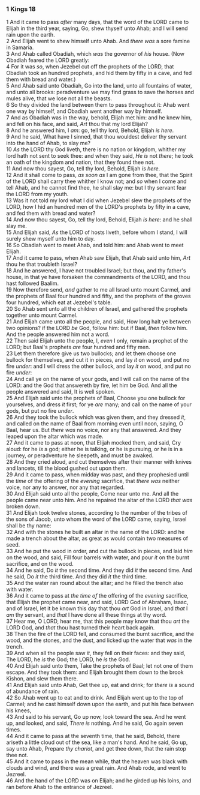 ### 1 Kings 18

1 And it came to pass *after* many days, that the word of the LORD came to Elijah in the third year, saying, Go, shew thyself unto Ahab; and I will send rain upon the earth.  
2 And Elijah went to shew himself unto Ahab. And *there was* a sore famine in Samaria.  
3 And Ahab called Obadiah, which *was* the governor of *his* house. (Now Obadiah feared the LORD greatly:  
4 For it was *so*, when Jezebel cut off the prophets of the LORD, that Obadiah took an hundred prophets, and hid them by fifty in a cave, and fed them with bread and water.)  
5 And Ahab said unto Obadiah, Go into the land, unto all fountains of water, and unto all brooks: peradventure we may find grass to save the horses and mules alive, that we lose not all the beasts.  
6 So they divided the land between them to pass throughout it: Ahab went one way by himself, and Obadiah went another way by himself.  
7 And as Obadiah was in the way, behold, Elijah met him: and he knew him, and fell on his face, and said, *Art* thou that my lord Elijah?  
8 And he answered him, I *am*: go, tell thy lord, Behold, Elijah *is here*.  
9 And he said, What have I sinned, that thou wouldest deliver thy servant into the hand of Ahab, to slay me?  
10 *As* the LORD thy God liveth, there is no nation or kingdom, whither my lord hath not sent to seek thee: and when they said, *He is* not *there*; he took an oath of the kingdom and nation, that they found thee not.  
11 And now thou sayest, Go, tell thy lord, Behold, Elijah *is here*.  
12 And it shall come to pass, *as soon as* I am gone from thee, that the Spirit of the LORD shall carry thee whither I know not; and *so* when I come and tell Ahab, and he cannot find thee, he shall slay me: but I thy servant fear the LORD from my youth.  
13 Was it not told my lord what I did when Jezebel slew the prophets of the LORD, how I hid an hundred men of the LORD's prophets by fifty in a cave, and fed them with bread and water?  
14 And now thou sayest, Go, tell thy lord, Behold, Elijah *is here*: and he shall slay me.  
15 And Elijah said, *As* the LORD of hosts liveth, before whom I stand, I will surely shew myself unto him to day.  
16 So Obadiah went to meet Ahab, and told him: and Ahab went to meet Elijah.  
17 And it came to pass, when Ahab saw Elijah, that Ahab said unto him, *Art* thou he that troubleth Israel?  
18 And he answered, I have not troubled Israel; but thou, and thy father's house, in that ye have forsaken the commandments of the LORD, and thou hast followed Baalim.  
19 Now therefore send, *and* gather to me all Israel unto mount Carmel, and the prophets of Baal four hundred and fifty, and the prophets of the groves four hundred, which eat at Jezebel's table.  
20 So Ahab sent unto all the children of Israel, and gathered the prophets together unto mount Carmel.  
21 And Elijah came unto all the people, and said, How long halt ye between two opinions? if the LORD *be* God, follow him: but if Baal, *then* follow him. And the people answered him not a word.  
22 Then said Elijah unto the people, I, *even* I only, remain a prophet of the LORD; but Baal's prophets *are* four hundred and fifty men.  
23 Let them therefore give us two bullocks; and let them choose one bullock for themselves, and cut it in pieces, and lay *it* on wood, and put no fire *under*: and I will dress the other bullock, and lay *it* on wood, and put no fire *under*:  
24 And call ye on the name of your gods, and I will call on the name of the LORD: and the God that answereth by fire, let him be God. And all the people answered and said, It is well spoken.  
25 And Elijah said unto the prophets of Baal, Choose you one bullock for yourselves, and dress *it* first; for ye *are* many; and call on the name of your gods, but put no fire *under*.  
26 And they took the bullock which was given them, and they dressed *it*, and called on the name of Baal from morning even until noon, saying, O Baal, hear us. But *there was* no voice, nor any that answered. And they leaped upon the altar which was made.  
27 And it came to pass at noon, that Elijah mocked them, and said, Cry aloud: for he *is* a god; either he is talking, or he is pursuing, or he is in a journey, *or* peradventure he sleepeth, and must be awaked.  
28 And they cried aloud, and cut themselves after their manner with knives and lancets, till the blood gushed out upon them.  
29 And it came to pass, when midday was past, and they prophesied until the *time* of the offering of the *evening* sacrifice, that *there was* neither voice, nor any to answer, nor any that regarded.  
30 And Elijah said unto all the people, Come near unto me. And all the people came near unto him. And he repaired the altar of the LORD *that was* broken down.  
31 And Elijah took twelve stones, according to the number of the tribes of the sons of Jacob, unto whom the word of the LORD came, saying, Israel shall be thy name:  
32 And with the stones he built an altar in the name of the LORD: and he made a trench about the altar, as great as would contain two measures of seed.  
33 And he put the wood in order, and cut the bullock in pieces, and laid *him* on the wood, and said, Fill four barrels with water, and pour *it* on the burnt sacrifice, and on the wood.  
34 And he said, Do *it* the second time. And they did *it* the second time. And he said, Do *it* the third time. And they did *it* the third time.  
35 And the water ran round about the altar; and he filled the trench also with water.  
36 And it came to pass at *the time of* the offering of the *evening* sacrifice, that Elijah the prophet came near, and said, LORD God of Abraham, Isaac, and of Israel, let it be known this day that thou *art* God in Israel, and *that* I *am* thy servant, and *that* I have done all these things at thy word.  
37 Hear me, O LORD, hear me, that this people may know that thou *art* the LORD God, and *that* thou hast turned their heart back again.  
38 Then the fire of the LORD fell, and consumed the burnt sacrifice, and the wood, and the stones, and the dust, and licked up the water that *was* in the trench.  
39 And when all the people saw *it*, they fell on their faces: and they said, The LORD, he *is* the God; the LORD, he *is* the God.  
40 And Elijah said unto them, Take the prophets of Baal; let not one of them escape. And they took them: and Elijah brought them down to the brook Kishon, and slew them there.  
41 And Elijah said unto Ahab, Get thee up, eat and drink; for *there is* a sound of abundance of rain.  
42 So Ahab went up to eat and to drink. And Elijah went up to the top of Carmel; and he cast himself down upon the earth, and put his face between his knees,  
43 And said to his servant, Go up now, look toward the sea. And he went up, and looked, and said, *There is* nothing. And he said, Go again seven times.  
44 And it came to pass at the seventh time, that he said, Behold, there ariseth a little cloud out of the sea, like a man's hand. And he said, Go up, say unto Ahab, Prepare *thy chariot*, and get thee down, that the rain stop thee not.  
45 And it came to pass in the mean while, that the heaven was black with clouds and wind, and there was a great rain. And Ahab rode, and went to Jezreel.  
46 And the hand of the LORD was on Elijah; and he girded up his loins, and ran before Ahab to the entrance of Jezreel.  
